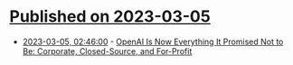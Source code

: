 # [Published on 2023-03-05](index.md)

* [2023-03-05, 02:46:00](https://soylentnews.org/article.pl?sid=23/03/04/0638200&from=rss) - [OpenAI Is Now Everything It Promised Not to Be: Corporate, Closed-Source, and For-Profit](https://soylentnews.org/article.pl?sid=23/03/04/0638200&from=rss)

